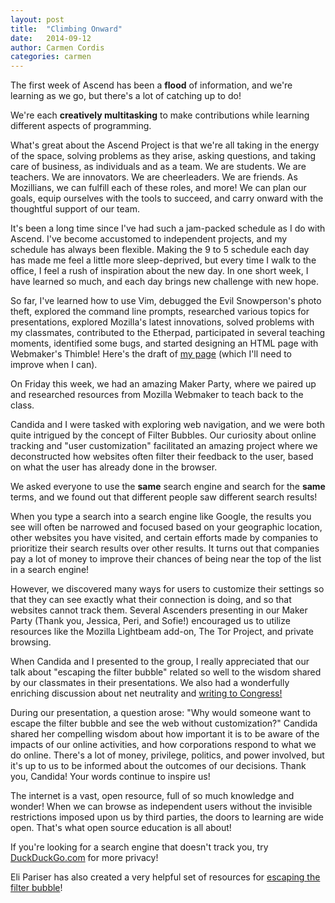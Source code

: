 ```yaml
---
layout: post
title:  "Climbing Onward"
date:   2014-09-12
author: Carmen Cordis
categories: carmen
---
```



The first week of Ascend has been a **flood** of information, and we're learning as we go, but there's a lot of catching up to do!

We're each **creatively multitasking** to make contributions while learning different aspects of programming.

What's great about the Ascend Project is that we're all taking in the energy of the space, solving problems as they arise, asking questions, and taking care of business, as individuals and as a team.  We are students.  We are teachers.  We are innovators.  We are cheerleaders.  We are friends.  As Mozillians, we can fulfill each of these roles, and more!  We can plan our goals, equip ourselves with the tools to succeed, and carry onward with the thoughtful support of our team.

It's been a long time since I've had such a jam-packed schedule as I do with Ascend.  I've become accustomed to independent projects, and my schedule has always been flexible.  Making the 9 to 5 schedule each day has made me feel a little more sleep-deprived, but every time I walk to the office, I feel a rush of inspiration about the new day.  In one short week, I have learned so much, and each day brings new challenge with new hope. 

So far, I've learned how to use Vim, debugged the Evil Snowperson's photo theft, explored the command line prompts, researched various topics for presentations, explored Mozilla's latest innovations, solved problems with my classmates, contributed to the Etherpad, participated in several teaching moments, identified some bugs, and started designing an HTML page with Webmaker's Thimble!  Here's the draft of [my page](https://heartsongpurple.makes.org/thimble/LTIwOTEzMTkwNDA=/heartsongpurple-carmens-awesome-ascend-webpage-project-fri-sep-12-2014) (which I'll need to improve when I can).

On Friday this week, we had an amazing Maker Party, where we paired up and researched resources from Mozilla Webmaker to teach back to the class.

Candida and I were tasked with exploring web navigation, and we were both quite intrigued by the concept of Filter Bubbles.  Our curiosity about online tracking and "user customization" facilitated an amazing project where we deconstructed how websites often filter their feedback to the user, based on what the user has already done in the browser.

We asked everyone to use the **same** search engine and search for the **same** terms, and we found out that different people saw different search results!

When you type a search into a search engine like Google, the results you see will often be narrowed and focused based on your geographic location, other websites you have visited, and certain efforts made by companies to prioritize their search results over other results.  It turns out that companies pay a lot of money to improve their chances of being near the top of the list in a search engine!

However, we discovered many ways for users to customize their settings so that they can see exactly what their connection is doing, and so that websites cannot track them.  Several Ascenders presenting in our Maker Party (Thank you, Jessica, Peri, and Sofie!) encouraged us to utilize resources like the Mozilla Lightbeam add-on, The Tor Project, and private browsing.

When Candida and I presented to the group, I really appreciated that our talk about "escaping the filter bubble" related so well to the wisdom shared by our classmates in their presentations.  We also had a wonderfully enriching discussion about net neutrality and [writing to Congress!](https://www.battleforthenet.com/)

During our presentation, a question arose: "Why would someone want to escape the filter bubble and see the web without customization?"  Candida shared her compelling wisdom about how important it is to be aware of the impacts of our online activities, and how corporations respond to what we do online.  There's a lot of money, privilege, politics, and power involved, but it's up to us to be informed about the outcomes of our decisions.  Thank you, Candida!  Your words continue to inspire us!

The internet is a vast, open resource, full of so much knowledge and wonder!  When we can browse as independent users without the invisible restrictions imposed upon us by third parties, the doors to learning are wide open.  That's what open source education is all about!

If you're looking for a search engine that doesn't track you, try [DuckDuckGo.com](https://duckduckgo.com/) for more privacy!

Eli Pariser has also created a very helpful set of resources for [escaping the filter bubble](http://www.thefilterbubble.com/10-things-you-can-do)!